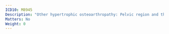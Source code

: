```yaml
---
ICD10: M8945
Description: "Other hypertrophic osteoarthropathy: Pelvic region and thigh"
Matters: No
Weight: 0
---
```

